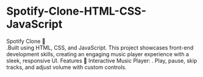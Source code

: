 # Spotify-Clone-HTML-CSS-JavaScript
Spotify Clone 🎵  
.Built using HTML, CSS, and JavaScript. This project showcases front-end development skills, creating an engaging music player experience with a sleek, responsive UI.
Features 🚀 Interactive Music Player:
. Play, pause, skip tracks, and adjust volume with custom controls.

